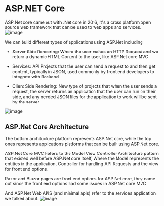 # ASP.NET Core

ASP.Net core came out with .Net core in 2016, it's a cross platform open source web framework that can be used to web apps and services.
![image](https://github.com/user-attachments/assets/92aa250a-f5ab-47d0-a29f-853a56c31201)

We can build different types of applications using ASP.Net including

- Server Side Rendering: Where the user makes an HTTP Request and we return a dynamic HTML Content to the user, like ASP.Net core MVC

- Services: API Projects that the user can send a request to and then get content, typically in JSON, used commonly by front end developers to integrate with Backend

- Client Side Rendering: New type of projects that when the user sends a request, the server returns an application that the user can run on their side, and any needed JSON files for the application to work will be sent by the server

![image](https://github.com/user-attachments/assets/d19a13b5-cc7e-4bc5-b3d8-fbd544e8947c)

## ASP.Net Core Architecture

The bottom architucture platform represents ASP.Net core, while the top ones represents applications platforms that can be built using ASP.Net core.

ASP.Net Core MVC Refers to the Model View Controller Architecture pattern that existed well before ASP.Net core itself, Where the Model represents the entities in the application, Controller for handling API Requests and the view for front end options.

Razor and Blazor pages are front end options for ASP.Net core, they came out since the front end options had some issues in ASP.Net core MVC

And ASP.Net Web APIS (and minimal apis) refer to the services application we talked about.
![image](https://github.com/user-attachments/assets/cdc69ed3-d49c-4e49-82d9-4e404674505e)

